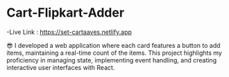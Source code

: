 # Cart-Flipkart-Adder
-Live Link : https://set-cartaaves.netlify.app

😎 I developed a web application where each card features a button to add items, maintaining a real-time count of the items. This project highlights my proficiency in managing state, implementing event handling, and creating interactive user interfaces with React.
